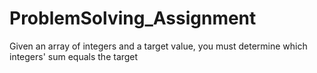 # ProblemSolving_Assignment
Given an array of integers and a target value, you must determine which integers' sum equals the target 
